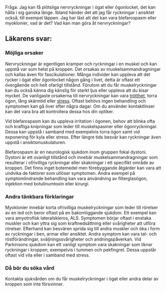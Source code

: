 Fråga: Jag kan få plötsliga nervryckningar i ögat eller ögonlocket, det kan hålla i sig ganska länge. Ibland händer det att jag får ryckningar i ansiktet också, till exempel läppen. Jag har läst att det kan vara blefarospasm eller myoklonier, vad är det? Vad kan man göra åt nervryckningar?

Läkarens svar:
--------------

### Möjliga orsaker

Nervryckningar är egentligen kramper och ryckningar i en muskel och kan uppstå var som helst på kroppen. Det orsakas av muskelsammandragningar och kallas även för fascikulationer. Många individer kan uppleva att det rycker i ögat eller ögonlocket någon gång i livet, detta är oftast ett övergående och helt ofarligt tillstånd. Förutom att du får muskelryckningar kan du också känna dig känslig för starkt ljus eller uppleva att du kisar mycket. De vanligaste orsakerna till nervryckningar kan vara [trötthet](https://www.kry.se/fakta/ovrigt/trotthet/ "trotthet"), torra ögon, lång skärmtid eller [stress](https://www.kry.se/fakta/psykiatri-och-psykologi/stress/ "stress"). Oftast behövs ingen behandling och symptomen kan gå över efter några dagar. Om du använder kontaktlinser kan det vara bra att kontrollera dessa hos din optiker.

Vid blefarospasm kan du uppleva irritation i ögonen, behov att blinka ofta och kraftiga knipningar som leder till muskelspasmer eller ögonryckningar. Dessa kan uppstå i samband med exempelvis torra ögon samt vid exponering för kyla eller stress. Efter längre tids besvär kan ryckningar även uppstå i ansiktsmuskulaturen.

Blefarospasm är en neurologisk sjukdom inom gruppen fokal dystoni. Dystoni är ett ovanligt tillstånd och innebär muskelsammandragningar som resulterar i ofrivilliga ryckningar eller skakningar i ett specifikt område av kroppen. Det finns inget botemedel men förebyggande åtgärder kan vara att undvika de faktorer som utlöser symptomen. Andra exempel på symptomlindrande behandling kan vara användning av filterglasögon, injektion med botulinumtoxin eller kirurgi.

### Andra tänkbara förklaringar

Myoklonier innebär korta ofrivilliga muskelryckningar som leder till rörelser av en led och beror oftast på en bakomliggande sjukdom. Ett exempel kan vara amyotrofisk lateralskleros, ALS. Symptomen börjar oftast i enstaka muskler och kan yttra sig som kraftnedsättning eller svårigheter att utföra rörelser. Efterhand kan besvären sprida sig till andra muskler och öka i form av ryckningar i ben, armar eller ansiktet. Andra symptom kan vara tal- och röstförändringar, sväljningssvårigheter och andningspåverkan. Vid Parkinsons sjukdom kan ett vanligt symptom vara skakningar som liknar ryckningar i kroppen, exempelvis i tummen och pekfingret. Dessa uppstår oftast vid vila eller i samband med stress.

### Då bör du söka vård

Kontakta sjukvården om du får muskelryckningar i ögat eller andra delar av kroppen som inte försvinner.